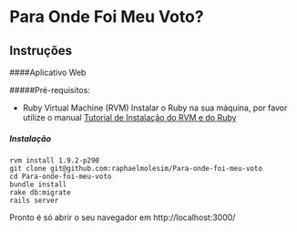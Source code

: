Para Onde Foi Meu Voto?
=======================


Instruções
----------

####Aplicativo Web

#####Pré-requisitos:
	
* Ruby Virtual Machine (RVM)
	Instalar o Ruby na sua máquina, por favor utilize o manual 
	[Tutorial de Instalação do RVM e do Ruby](https://github.com/danielvlopes/ruby-unix/tree/master/pt "Tutorial de Instalação do RVM e do Ruby")

##### Instalação

	rvm install 1.9.2-p290
	git clone git@github.com:raphaelmolesim/Para-onde-foi-meu-voto
	cd Para-onde-foi-meu-voto
	bundle install
	rake db:migrate
	rails server

Pronto é só abrir o seu navegador em http://localhost:3000/
